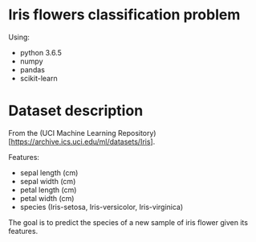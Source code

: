 # Iris flowers classification problem

Using:
* python 3.6.5
* numpy
* pandas
* scikit-learn

# Dataset description
From the (UCI Machine Learning Repository)[https://archive.ics.uci.edu/ml/datasets/Iris].

Features:
* sepal length (cm)
* sepal width (cm)
* petal length (cm)
* petal width (cm)
* species (Iris-setosa, Iris-versicolor, Iris-virginica)

The goal is to predict the species of a new sample of iris flower given its features.
